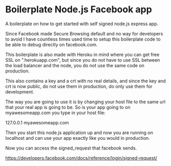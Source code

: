 Boilerplate Node.js Facebook app
=======================================

A boilerplate on how to get started with self signed node.js express app.

Since Facebook made Secure Browsing default and no way for developers to avoid I have countless times used time to setup this boilerplate code to be able to debug directly on facebook.com.

This boilerplate is also made with Heroku in mind where you can get free SSL on ".herokuapp.com", but since you do not have to use SSL between the load balancer and the node, you do not use the same code on production.

This also contains a key and a crt with no real details, and since the key and crt is now public, do not use them in production, do only use them for development.

The way you are going to use it is by changing your host file to the same url that your real app is going to be. So is your app going to on myawesomeapp.com you type in your host file:

  127.0.0.1 myawesomeapp.com
  
Then you start this node.js application up and now you are running on localhost and can use your app exactly like you would in production.

Now you can access the signed_request that facebook sends.

https://developers.facebook.com/docs/reference/login/signed-request/
